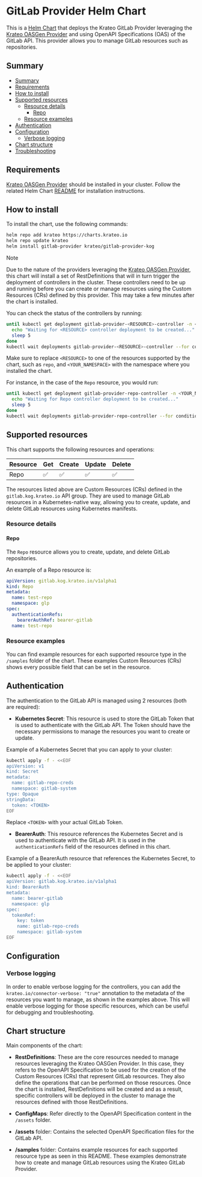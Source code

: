 # GitLab Provider Helm Chart

This is a [Helm Chart](https://helm.sh/docs/topics/charts/) that deploys the Krateo GitLab Provider leveraging the [Krateo OASGen Provider](https://github.com/krateoplatformops/oasgen-provider) and using OpenAPI Specifications (OAS) of the GitLab API.
This provider allows you to manage GitLab resources such as repositories.

## Summary

- [Summary](#summary)
- [Requirements](#requirements)
- [How to install](#how-to-install)
- [Supported resources](#supported-resources)
  - [Resource details](#resource-details)
    - [Repo](#repo)
  - [Resource examples](#resource-examples)
- [Authentication](#authentication)
- [Configuration](#configuration)
  - [Verbose logging](#verbose-logging)
- [Chart structure](#chart-structure)
- [Troubleshooting](#troubleshooting)

## Requirements

[Krateo OASGen Provider](https://github.com/krateoplatformops/oasgen-provider) should be installed in your cluster. Follow the related Helm Chart [README](https://github.com/krateoplatformops/oasgen-provider-chart) for installation instructions.

## How to install

To install the chart, use the following commands:

```sh
helm repo add krateo https://charts.krateo.io
helm repo update krateo
helm install gitlab-provider krateo/gitlab-provider-kog
```

> [!NOTE]
> Due to the nature of the providers leveraging the [Krateo OASGen Provider](https://github.com/krateoplatformops/oasgen-provider), this chart will install a set of RestDefinitions that will in turn trigger the deployment of controllers in the cluster. These controllers need to be up and running before you can create or manage resources using the Custom Resources (CRs) defined by this provider. This may take a few minutes after the chart is installed.

You can check the status of the controllers by running:
```sh
until kubectl get deployment gitlab-provider-<RESOURCE>-controller -n <YOUR_NAMESPACE> &>/dev/null; do
  echo "Waiting for <RESOURCE> controller deployment to be created..."
  sleep 5
done
kubectl wait deployments gitlab-provider-<RESOURCE>-controller --for condition=Available=True --namespace <YOUR_NAMESPACE> --timeout=300s
```

Make sure to replace `<RESOURCE>` to one of the resources supported by the chart, such as `repo`, and `<YOUR_NAMESPACE>` with the namespace where you installed the chart.

For instance, in the case of the `Repo` resource, you would run:
```sh
until kubectl get deployment gitlab-provider-repo-controller -n <YOUR_NAMESPACE> &>/dev/null; do
  echo "Waiting for Repo controller deployment to be created..."
  sleep 5
done
kubectl wait deployments gitlab-provider-repo-controller --for condition=Available=True --namespace <YOUR_NAMESPACE> --timeout=300s
```

## Supported resources

This chart supports the following resources and operations:

| Resource     | Get  | Create | Update | Delete |
|--------------|------|--------|--------|--------|
| Repo         | ✅   | ✅     | ✅     | ✅     |


The resources listed above are Custom Resources (CRs) defined in the `gitlab.kog.krateo.io` API group. They are used to manage GitLab resources in a Kubernetes-native way, allowing you to create, update, and delete GitLab resources using Kubernetes manifests.

### Resource details

#### Repo

The `Repo` resource allows you to create, update, and delete GitLab repositories.

An example of a Repo resource is:
```yaml
apiVersion: gitlab.kog.krateo.io/v1alpha1
kind: Repo
metadata:
  name: test-repo
  namespace: glp
spec:
  authenticationRefs:
    bearerAuthRef: bearer-gitlab
  name: test-repo
```

### Resource examples

You can find example resources for each supported resource type in the `/samples` folder of the chart.
These examples Custom Resources (CRs) shows every possible field that can be set in the resource.

## Authentication

The authentication to the GitLab API is managed using 2 resources (both are required):

- **Kubernetes Secret**: This resource is used to store the GitLab Token that is used to authenticate with the GitLab API. The Token should have the necessary permissions to manage the resources you want to create or update.

Example of a Kubernetes Secret that you can apply to your cluster:
```sh
kubectl apply -f - <<EOF
apiVersion: v1
kind: Secret
metadata:
  name: gitlab-repo-creds 
  namespace: gitlab-system
type: Opaque
stringData:
  token: <TOKEN>
EOF
```

Replace `<TOKEN>` with your actual GitLab Token.

- **BearerAuth**: This resource references the Kubernetes Secret and is used to authenticate with the GitLab API. It is used in the `authenticationRefs` field of the resources defined in this chart.

Example of a BearerAuth resource that references the Kubernetes Secret, to be applied to your cluster:
```sh
kubectl apply -f - <<EOF
apiVersion: gitlab.kog.krateo.io/v1alpha1
kind: BearerAuth
metadata:
  name: bearer-gitlab
  namespace: glp
spec:
  tokenRef:
    key: token
    name: gitlab-repo-creds 
    namespace: gitlab-system 
EOF
```

## Configuration

### Verbose logging

In order to enable verbose logging for the controllers, you can add the `krateo.io/connector-verbose: "true"` annotation to the metadata of the resources you want to manage, as shown in the examples above. 
This will enable verbose logging for those specific resources, which can be useful for debugging and troubleshooting.

## Chart structure

Main components of the chart:

- **RestDefinitions**: These are the core resources needed to manage resources leveraging the Krateo OASGen Provider. In this case, they refers to the OpenAPI Specification to be used for the creation of the Custom Resources (CRs) that represent GitLab resources.
They also define the operations that can be performed on those resources. Once the chart is installed, RestDefinitions will be created and as a result, specific controllers will be deployed in the cluster to manage the resources defined with those RestDefinitions.

- **ConfigMaps**: Refer directly to the OpenAPI Specification content in the `/assets` folder.

- **/assets** folder: Contains the selected OpenAPI Specification files for the GitLab API.

- **/samples** folder: Contains example resources for each supported resource type as seen in this README. These examples demonstrate how to create and manage GitLab resources using the Krateo GitLab Provider.
